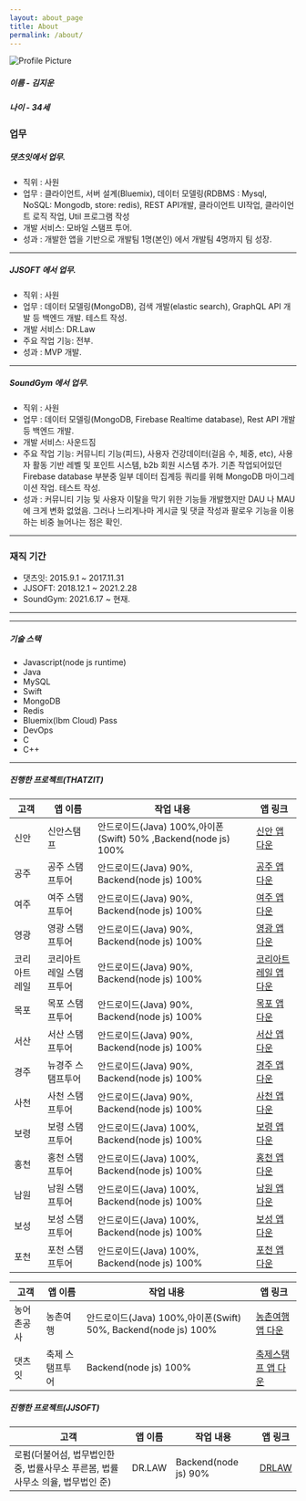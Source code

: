 ```yaml
---
layout: about_page
title: About
permalink: /about/
---
```


<img src="{{ site.baseurl }}/assets/profile-placeholder.jpeg" title="Profile Picture" class="profile">

##### 이름 - 김지운 
##### 나이 - 34세

### 업무

##### 댓츠잇에서 업무.
- 직위 : 사원
- 업무 : 클라이언트, 서버 설계(Bluemix), 데이터 모델링(RDBMS : Mysql, NoSQL: Mongodb, store: redis), REST API개발, 클라이언트 UI작업, 클라이언트 로직 작업, Util 프로그램 작성
- 개발 서비스: 모바일 스탬프 투어.
- 성과 : 개발한 앱을 기반으로 개발팀 1명(본인) 에서 개발팀 4명까지 팀 성장.

---

##### JJSOFT 에서 업무.
- 직위 : 사원
- 업무 : 데이터 모델링(MongoDB), 검색 개발(elastic search), GraphQL API 개발 등 백엔드 개발. 테스트 작성.
- 개발 서비스: DR.Law
- 주요 작업 기능: 전부.
- 성과 : MVP 개발.

---

##### SoundGym 에서 업무.
- 직위 : 사원
- 업무 : 데이터 모델링(MongoDB, Firebase Realtime database), Rest API 개발 등 백엔드 개발.
- 개발 서비스: 사운드짐
- 주요 작업 기능: 커뮤니티 기능(피드), 사용자 건강데이터(걸음 수, 체중, etc), 사용자 활동 기반 레벨 및 포인트 시스템, b2b 회원 시스템 추가. 기존 작업되어있던 Firebase database 부분중 일부 데이터 집계등 쿼리를 위해 MongoDB 마이그레이션 작업. 테스트 작성.
- 성과 : 커뮤니티 기능 및 사용자 이탈을 막기 위한 기능들 개발했지만 DAU 나 MAU 에 크게 변화 없었음. 그러나 느리게나마 게시글 및 댓글 작성과 팔로우 기능을 이용하는 비중 늘어나는 점은 확인.
---
### 재직 기간

- 댓츠잇: 2015.9.1 ~ 2017.11.31
- JJSOFT: 2018.12.1 ~ 2021.2.28
- SoundGym: 2021.6.17 ~ 현재.
---

---

##### 기술 스택

- Javascript(node js runtime)
- Java
- MySQL
- Swift
- MongoDB
- Redis
- Bluemix(Ibm Cloud) Pass
- DevOps
- C
- C++

---

##### 진행한 프로젝트(THATZIT)

|고객|앱 이름|작업 내용|앱 링크|
|---|---|---|---|
|신안|신안스탬프|안드로이드(Java) 100%,아이폰(Swift) 50% ,Backend(node js) 100%|[신안 앱 다운][shinan]|
|공주|공주 스탬프투어|안드로이드(Java) 90%, Backend(node js) 100%|[공주 앱 다운][gongju]|
|여주|여주 스탬프투어|안드로이드(Java) 90%, Backend(node js) 100%|[여주 앱 다운][yeoju]|
|영광|영광 스탬프투어|안드로이드(Java) 90%, Backend(node js) 100%|[영광 앱 다운][yeonggwang]|
|코리아트레일|코리아트레일 스탬프투어|안드로이드(Java) 90%, Backend(node js) 100%|[코리아트레일 앱 다운][koreatrail]|
|목포|목포 스탬프투어|안드로이드(Java) 90%, Backend(node js) 100%|[목포 앱 다운][mokpo]|
|서산|서산 스탬프투어|안드로이드(Java) 90%, Backend(node js) 100%|[서산 앱 다운][seosan]|
|경주|뉴경주 스탬프투어|안드로이드(Java) 90%, Backend(node js) 100%|[경주 앱 다운][gyeongju]|
|사천|사천 스탬프투어|안드로이드(Java) 90%, Backend(node js) 100%|[사천 앱 다운][sacheon]|
|보령|보령 스탬프투어|안드로이드(Java) 100%, Backend(node js) 100%|[보령 앱 다운][boryeong]|
|홍천|홍천 스탬프투어|안드로이드(Java) 100%, Backend(node js) 100%|[홍천 앱 다운][hongcheon]|
|남원|남원 스탬프투어|안드로이드(Java) 100%, Backend(node js) 100%|[남원 앱 다운][namwon]|
|보성|보성 스탬프투어|안드로이드(Java) 100%, Backend(node js) 100%|[보성 앱 다운][boseong]|
|포천|포천 스탬프투어|안드로이드(Java) 100%, Backend(node js) 100%|[포천 앱 다운][pocheon]|

|고객|앱 이름|작업 내용|앱 링크|
|---|---|---|---|
|농어촌공사|농촌여행|안드로이드(Java) 100%,아이폰(Swift) 50%, Backend(node js) 100%|[농촌여행 앱 다운][farm]|
|댓츠잇|축제 스탬프투어|Backend(node js) 100%|[축제스탬프 앱 다운][festival]|

##### 진행한 프로젝트(JJSOFT)

|고객|앱 이름|작업 내용|앱 링크|
|---|---|---|---|
|로펌(더불어섬, 법무법인한중, 법률사무소 푸른봄, 법률사무소 의율, 법무법인 준)|DR.LAW|Backend(node js) 90%| [DRLAW]|


[shinan]: https://play.google.com/store/apps/details?id=com.thatzit.kjw.stamptour_shinan_client
[gongju]: https://play.google.com/store/apps/details?id=com.thatzit.kjw.stamptour_gongju_client
[yeoju]: https://play.google.com/store/apps/details?id=com.thatzit.stamptour_yeoju_client
[yeonggwang]: https://play.google.com/store/apps/details?id=com.thatzit.stamptour_yeonggwang_client
[koreatrail]: https://play.google.com/store/apps/details?id=com.thatzit.koreatrail_client
[mokpo]: https://play.google.com/store/apps/details?id=com.thatzit.stamptour_mokpo_client
[seosan]: https://play.google.com/store/apps/details?id=com.thatzit.stamptour_seosan_client
[gyeongju]: https://play.google.com/store/apps/details?id=com.thatzit.kjw.stamptour_kyoungju_client
[sacheon]: https://play.google.com/store/apps/details?id=com.thatzit.stamptour_sacheon_client
[boryeong]: https://play.google.com/store/apps/details?id=com.thatzit.stamptour_boryeong_client
[hongcheon]: https://play.google.com/store/apps/details?id=com.thatzit.stamptour_hongcheon_client
[namwon]: https://play.google.com/store/apps/details?id=com.thatzit.stamptour_namwon_client
[boseong]: https://play.google.com/store/apps/details?id=com.thatzit.stamptour_boseong_client
[pocheon]: https://play.google.com/store/apps/details?id=com.thatzit.kjw.stamptour_kyj_client
[farm]: https://play.google.com/store/apps/details?id=thatzit.co.kr.towntouras2
[festival]: https://play.google.com/store/apps/details?id=thatzit.co.kr.festivalstamptour
[Electron과 NodeJS 그리고 Socket.io를 이용한 채팅 어플리케이션 개발]: https://www.inflearn.com/course/electron-2
[DRLAW]: https://www.drlaw.io/